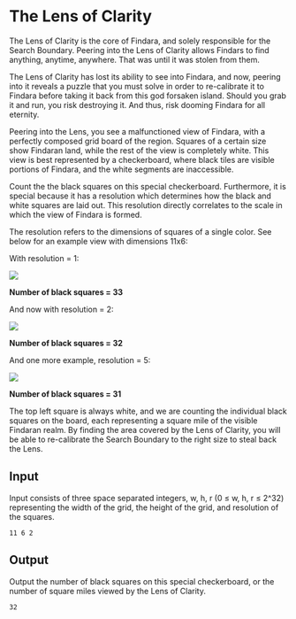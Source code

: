 # The Lens of Clarity

The Lens of Clarity is the core of Findara, and solely responsible for the Search Boundary. Peering into the Lens of Clarity allows Findars to find anything, anytime, anywhere. That was until it was stolen from them.

The Lens of Clarity has lost its ability to see into Findara, and now, peering into it reveals a puzzle that you must solve in order to re-calibrate it to Findara before taking it back from this god forsaken island. Should you grab it and run, you risk destroying it. And thus, risk dooming Findara for all eternity.

Peering into the Lens, you see a malfunctioned view of Findara, with a perfectly composed grid board of the region. Squares of a certain size show Findaran land, while the rest of the view is completely white. This view is best represented by a checkerboard, where black tiles are visible portions of Findara, and the white segments are inaccessible.

Count the the black squares on this special checkerboard. Furthermore, it is special because it has a resolution which determines how the black and white squares are laid out. This resolution directly correlates to the scale in which the view of Findara is formed.

The resolution refers to the dimensions of squares of a single color. See below for an example view with dimensions 11x6:

With resolution = 1:

![](http://localhost:3000/problems/ClarityLens1.png)

__Number of black squares = 33__

And now with resolution = 2:

![](http://localhost:3000/problems/ClarityLens2.png)

__Number of black squares = 32__

And one more example, resolution = 5:

![](http://localhost:3000/problems/ClarityLens3.png)

__Number of black squares = 31__

The top left square is always white, and we are counting the individual black squares on the board, each representing a square mile of the visible Findaran realm. By finding the area covered by the Lens of Clarity, you will be able to re-calibrate the Search Boundary to the right size to steal back the Lens.

## Input

Input consists of three space separated integers, w, h, r (0 ≤ w, h, r ≤ 2^32) representing the width of the grid, the height of the grid, and resolution of the squares.

```
11 6 2
```

## Output 

Output the number of black squares on this special checkerboard, or the number of square miles viewed by the Lens of Clarity.

```
32
```
